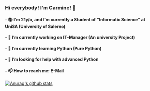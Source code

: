 ### Hi everybody! I'm Carmine! 👋
#### - 📚 I'm 21y/o, and I'm currently a Student of "Informatic Science" at UniSA (University of Salerno)
#### - 🔭 I’m currently working on IT-Manager (An university Project)
#### - 🌱 I’m currently learning Python (Pure Python)
#### - 🤔 I’m looking for help with advanced Python
#### - 📫 How to reach me: E-Mail 

[![Anurag's github stats](https://github-readme-stats.vercel.app/api?username=carmineh)](https://github.com/anuraghazra/github-readme-stats)
